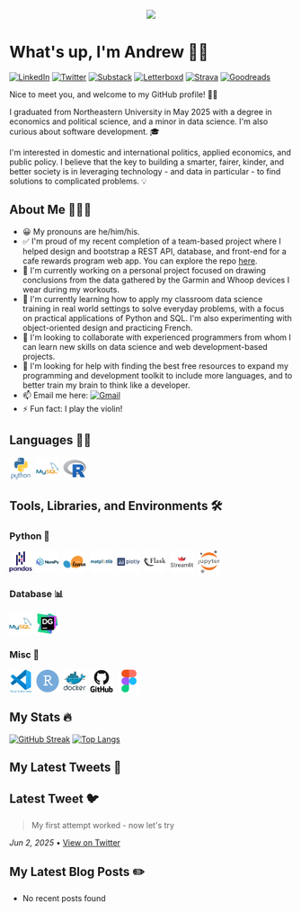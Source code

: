 <img src ="https://komarev.com/ghpvc/?username=a-fielding81" alt=""/>
<div id="header" align="center">
  <img src="https://media.giphy.com/media/v1.Y2lkPTc5MGI3NjExNnN1dnkxd3MybDdrYnBjengxeHRpd25oMWh1MHN1MmIzbGp1Z215NSZlcD12MV9naWZzX3NlYXJjaCZjdD1n/xTiIzJSKB4l7xTouE8/giphy.gif" width="500"/>
</div>

# What's up, I'm Andrew 🤙🏼
[![LinkedIn](https://img.shields.io/badge/LinkedIn-0077B5?style=for-the-badge&logo=linkedin&logoColor=white)](https://www.linkedin.com/in/a-fielding) [![Twitter](https://img.shields.io/badge/Twitter-1DA1F2?style=for-the-badge&logo=twitter&logoColor=white)](https://twitter.com/andrewcfielding) [![Substack](https://img.shields.io/badge/Substack-FF6719?style=for-the-badge&logo=substack&logoColor=white)](https://andrewcfielding.substack.com) [![Letterboxd](https://img.shields.io/badge/Letterboxd-orange?style=for-the-badge&logo=letterboxd&logoColor=white)](https://letterboxd.com/afielding81/) [![Strava](https://img.shields.io/badge/Strava-FC4C02?style=for-the-badge&logo=strava&logoColor=white)](https://www.strava.com/athletes/117241598) [![Goodreads](https://img.shields.io/badge/Goodreads-F3F1EA?style=for-the-badge&logo=goodreads&logoColor=372213)](https://www.goodreads.com/user/show/190896838-andrew-fielding)


Nice to meet you, and welcome to my GitHub profile! 👋🏼

I graduated from Northeastern University in May 2025 with a degree in economics and political science, and a minor in data science. I'm also curious about software development. 🎓

I'm interested in domestic and international politics, applied economics, and public policy. I believe that the key to building a smarter, fairer, kinder, and better society is in leveraging technology - and data in particular - to find solutions to complicated problems. 💡

## About Me 💁🏼‍♂️
- 😀 My pronouns are he/him/his.
- ✅ I'm proud of my recent completion of a team-based project where I helped design and bootstrap a REST API, database, and front-end for a cafe rewards program web app. You can explore the repo [here](https://github.com/a-fielding81/CafeCoin). 
- 🔭 I'm currently working on a personal project focused on drawing conclusions from the data gathered by the Garmin and Whoop devices I wear during my workouts. 
- 🌱 I'm currently learning how to apply my classroom data science training in real world settings to solve everyday problems, with a focus on practical applications of Python and SQL. I'm also experimenting with object-oriented design and practicing French.
- 👯 I'm looking to collaborate with experienced programmers from whom I can learn new skills on data science and web development-based projects. 
- 🤔 I'm looking for help with finding the best free resources to expand my programming and development toolkit to include more languages, and to better train my brain to think like a developer. 
- 📫 Email me here: [![Gmail](https://img.shields.io/badge/Gmail-D14836?style=for-the-badge&logo=gmail&logoColor=white)](mailto:afielding2025@gmail.com)
- ⚡️ Fun fact: I play the violin! 

## Languages 🤟🏼
<div>
  <img src="https://github.com/devicons/devicon/blob/master/icons/python/python-original-wordmark.svg" title="Python"  alt="Python" width="40" height="40"/>&nbsp;
  <img src="https://github.com/devicons/devicon/blob/master/icons/mysql/mysql-original-wordmark.svg" title="MySQL"  alt="MySQL" width="40" height="40"/>&nbsp;
  <img src="https://github.com/devicons/devicon/blob/master/icons/r/r-original.svg" title="R"  alt="R" width="40" height="40"/>&nbsp;
</div>

## Tools, Libraries, and Environments 🛠️
### Python 🐍
<div>
  <img src="https://github.com/devicons/devicon/blob/master/icons/pandas/pandas-original-wordmark.svg" title="Pandas"  alt="Pandas" width="40" height="40"/>&nbsp;
  <img src="https://github.com/devicons/devicon/blob/master/icons/numpy/numpy-original-wordmark.svg" title="Numpy"  alt="Numpy" width="40" height="40"/>&nbsp;
  <img src="https://github.com/devicons/devicon/blob/master/icons/scikitlearn/scikitlearn-original.svg" title="Scikit-Learn"  alt="R" width="40" height="40"/>&nbsp;
  <img src="https://github.com/devicons/devicon/blob/master/icons/matplotlib/matplotlib-original-wordmark.svg" title="Matplotlib"  alt="Matplotlib" width="40" height="40"/>&nbsp;
  <img src="https://github.com/devicons/devicon/blob/master/icons/plotly/plotly-original-wordmark.svg" title="Plotly"  alt="Plotly" width="40" height="40"/>&nbsp;
  <img src="https://github.com/devicons/devicon/blob/master/icons/flask/flask-original-wordmark.svg" title="Flask"  alt="Flask" width="40" height="40"/>&nbsp;
  <img src="https://github.com/devicons/devicon/blob/master/icons/streamlit/streamlit-original-wordmark.svg" title="Streamlit"  alt="Streamlit" width="40" height="40"/>&nbsp;
  <img src="https://github.com/devicons/devicon/blob/master/icons/jupyter/jupyter-original-wordmark.svg" title="Jupyter"  alt="Jupyter" width="40" height="40"/>&nbsp;
</div>

### Database 📊
<div>
  <img src="https://github.com/devicons/devicon/blob/master/icons/mysql/mysql-original-wordmark.svg" title="MySQL"  alt="MySQL" width="40" height="40"/>&nbsp;
  <img src="https://github.com/devicons/devicon/blob/master/icons/datagrip/datagrip-original.svg" title="DataGrip"  alt="DataGrip" width="40" height="40"/>&nbsp;
</div>

### Misc 🔗
<div>
  <img src="https://github.com/devicons/devicon/blob/master/icons/vscode/vscode-original-wordmark.svg" title="VS Code"  alt="VS Code" width="40" height="40"/>&nbsp;
  <img src="https://github.com/devicons/devicon/blob/master/icons/rstudio/rstudio-original.svg" title="R Studio"  alt="R Studio" width="40" height="40"/>&nbsp;
  <img src="https://github.com/devicons/devicon/blob/master/icons/docker/docker-original-wordmark.svg" title="Docker"  alt="Docker" width="40" height="40"/>&nbsp;
  <img src="https://github.com/devicons/devicon/blob/master/icons/github/github-original-wordmark.svg" title="GitHub"  alt="GitHub" width="40" height="40"/>&nbsp;
  <img src="https://github.com/devicons/devicon/blob/master/icons/figma/figma-original.svg" title="Figma"  alt="Figma" width="40" height="40"/>&nbsp;
</div>

## My Stats 🔥
[![GitHub Streak](http://github-readme-streak-stats.herokuapp.com?user=a-fielding81&theme=dark&background=000000)](https://git.io/streak-stats)
[![Top Langs](https://github-readme-stats.vercel.app/api/top-langs/?username=a-fielding81)](https://github.com/anuraghazra/github-readme-stats)

## My Latest Tweets 📱

<!-- TWITTER:START -->
## Latest Tweet 🐦

> My first attempt worked - now let's try

*Jun 2, 2025* • [View on Twitter](https://x.com/andrewcfielding/status/1929661401683185920)
<!-- TWITTER:END -->

## My Latest Blog Posts ✏️
<!-- BLOG-POST-LIST:START -->
- No recent posts found
<!-- BLOG-POST-LIST:END -->

<!--
**a-fielding81/a-fielding81** is a ✨ _special_ ✨ repository because its `README.md` (this file) appears on your GitHub profile.

Here are some ideas to get you started:

- 🔭 I’m currently working on ...
- 🌱 I’m currently learning ...
- 👯 I’m looking to collaborate on ...
- 🤔 I’m looking for help with ...
- 💬 Ask me about ...
- 📫 How to reach me: ...
- 😄 Pronouns: ...
- ⚡ Fun fact: ...
-->
